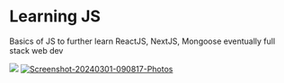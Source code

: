 <h1> Learning JS </h1>
<p>Basics of JS to further learn ReactJS, NextJS, Mongoose eventually full stack web dev</p>
<img src="[https://photos.fife.usercontent.google.com/pw/AP1GczOlUzYgCQkai3O5LQeM2fJx4wr_PLhEpkXRqCGW84pz-oUZBlvxBxm_Tg=w967-h1667-s-no-gm?authuser=0](https://ibb.co/HNnF19R)https://ibb.co/HNnF19R">
<a href="https://ibb.co/HNnF19R"><img src="https://i.ibb.co/HNnF19R/Screenshot-20240301-090817-Photos.jpg" alt="Screenshot-20240301-090817-Photos" border="0"></a>
